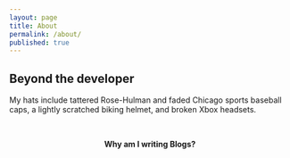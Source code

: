 ```yaml
---
layout: page
title: About
permalink: /about/
published: true
---
```


<h2>Beyond the developer</h2>
<p>My hats include tattered Rose-Hulman and faded Chicago sports baseball caps, a lightly scratched biking helmet, and broken Xbox headsets.</p>
<br>
<center><p ><strong><span class="manual">Why am I writing</span> Blogs?</strong></p></center>
<br>
